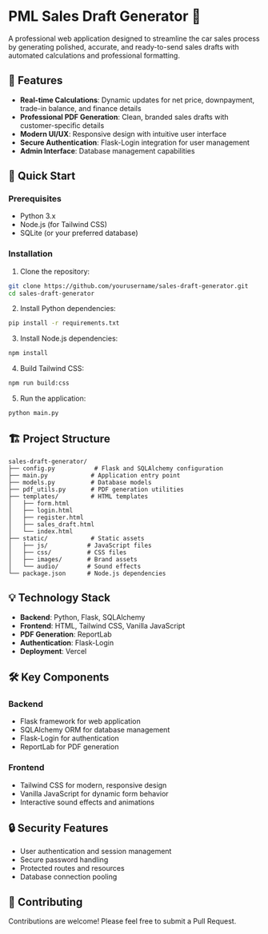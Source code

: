# PML Sales Draft Generator 🚗

A professional web application designed to streamline the car sales process by generating polished, accurate, and ready-to-send sales drafts with automated calculations and professional formatting.

## 🌟 Features

- **Real-time Calculations**: Dynamic updates for net price, downpayment, trade-in balance, and finance details
- **Professional PDF Generation**: Clean, branded sales drafts with customer-specific details
- **Modern UI/UX**: Responsive design with intuitive user interface
- **Secure Authentication**: Flask-Login integration for user management
- **Admin Interface**: Database management capabilities

## 🚀 Quick Start

### Prerequisites

- Python 3.x
- Node.js (for Tailwind CSS)
- SQLite (or your preferred database)

### Installation

1. Clone the repository:
```bash
git clone https://github.com/yourusername/sales-draft-generator.git
cd sales-draft-generator
```

2. Install Python dependencies:
```bash
pip install -r requirements.txt
```

3. Install Node.js dependencies:
```bash
npm install
```

4. Build Tailwind CSS:
```bash
npm run build:css
```

5. Run the application:
```bash
python main.py
```

## 🏗️ Project Structure

```
sales-draft-generator/
├── config.py           # Flask and SQLAlchemy configuration
├── main.py            # Application entry point
├── models.py          # Database models
├── pdf_utils.py       # PDF generation utilities
├── templates/         # HTML templates
│   ├── form.html
│   ├── login.html
│   ├── register.html
│   ├── sales_draft.html
│   └── index.html
├── static/            # Static assets
│   ├── js/           # JavaScript files
│   ├── css/          # CSS files
│   ├── images/       # Brand assets
│   └── audio/        # Sound effects
└── package.json      # Node.js dependencies
```

## 💡 Technology Stack

- **Backend**: Python, Flask, SQLAlchemy
- **Frontend**: HTML, Tailwind CSS, Vanilla JavaScript
- **PDF Generation**: ReportLab
- **Authentication**: Flask-Login
- **Deployment**: Vercel

## 🛠️ Key Components

### Backend
- Flask framework for web application
- SQLAlchemy ORM for database management
- Flask-Login for authentication
- ReportLab for PDF generation

### Frontend
- Tailwind CSS for modern, responsive design
- Vanilla JavaScript for dynamic form behavior
- Interactive sound effects and animations

## 🔒 Security Features

- User authentication and session management
- Secure password handling
- Protected routes and resources
- Database connection pooling

## 🤝 Contributing

Contributions are welcome! Please feel free to submit a Pull Request.


